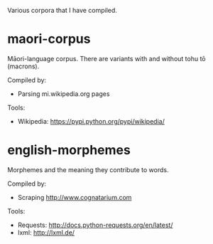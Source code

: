 Various corpora that I have compiled.


maori-corpus
============
Māori-language corpus. There are variants with and without tohu tō (macrons).

Compiled by:
 - Parsing mi.wikipedia.org pages

Tools:
 - Wikipedia: https://pypi.python.org/pypi/wikipedia/

english-morphemes
=================
Morphemes and the meaning they contribute to words.

Compiled by:
 - Scraping http://www.cognatarium.com

Tools:
 - Requests: http://docs.python-requests.org/en/latest/
 - lxml: http://lxml.de/
